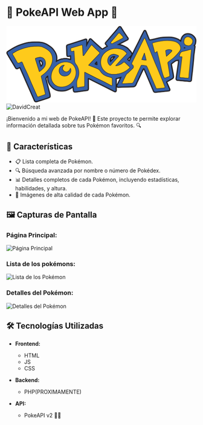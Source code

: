 # 🌟 PokeAPI Web App 🌟

![PokeAPI](https://raw.githubusercontent.com/PokeAPI/media/master/logo/pokeapi.svg?sanitize=true)
![DavidCreat](https://i.ibb.co/PcsT12n/Sin-t-tulo-1asdas-1.png)

¡Bienvenido a mi web de PokeAPI! 🎉 Este proyecto te permite explorar información detallada sobre tus Pokémon favoritos. 🔍

## 🚀 Características

- 📋 Lista completa de Pokémon.
- 🔍 Búsqueda avanzada por nombre o número de Pokédex.
- 📊 Detalles completos de cada Pokémon, incluyendo estadísticas, habilidades, y altura.
- 📸 Imágenes de alta calidad de cada Pokémon.

## 🖼️ Capturas de Pantalla

### Página Principal:
![Página Principal](https://i.ibb.co/yhrtqJz/image.png)

### Lista de los pokémons:
![Lista de los Pokémon](https://i.ibb.co/2dQhGn9/image.png)

### Detalles del Pokémon:
![Detalles del Pokémon](https://i.ibb.co/XXvkNXV/image.png)

## 🛠️ Tecnologías Utilizadas

- **Frontend:**
  - HTML
  - JS
  - CSS

- **Backend:**
  - PHP(PROXIMAMENTE)

- **API:**
  - PokeAPI v2 🐱‍👤
